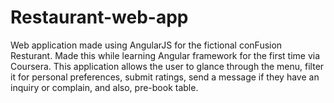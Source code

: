 # Restaurant-web-app
Web application made using AngularJS for the fictional conFusion Resturant. Made this while learning Angular framework for the first time via Coursera. This application allows the user to glance through the menu, filter it for personal preferences, submit ratings, send a message if they have an inquiry or complain, and also, pre-book table.
